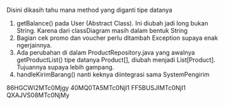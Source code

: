 Disini dikasih tahu mana method yang diganti tipe datanya

1. getBalance() pada User (Abstract Class). Ini diubah jadi long bukan String. Karena dari classDiagram masih dalam bentuk String
2. Bagian cek promo dan voucher perlu ditambah Exception supaya enak ngerjainnya.
3. Ada perubahan di dalam ProductRepository.java yang awalnya getProductList() tipe datanya Product[], diubah menjadi List[Product]. Tujuannya
supaya lebih gampang.
4. handleKirimBarang() nanti keknya diintegrasi sama SystemPengirim
  
86HGCWI2MTc0Mjgy
40MQ0TA5MTc0NjI1
FF5BUSJIMTc0NjI1
QXAJVS08MTc0NjMy